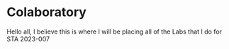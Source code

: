 # Colaboratory
Hello all,
I believe this is where I will be placing all of the Labs that I do for STA 2023-007
